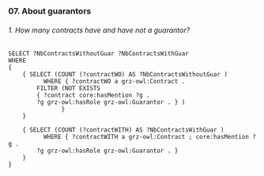 ### 07. About guarantors 

###### 1. How many contracts have and have not a guarantor?

```sparql
SELECT ?NbContractsWithoutGuar ?NbContractsWithGuar 
WHERE
{
	{ SELECT (COUNT (?contractWO) AS ?NbContractsWithoutGuar )
          WHERE { ?contractWO a grz-owl:Contract . 
		FILTER (NOT EXISTS 
		{ ?contract core:hasMention ?g .
	  	?g grz-owl:hasRole grz-owl:Guarantor . } ) 
               }
	}

	{ SELECT (COUNT (?contractWITH) AS ?NbContractsWithGuar )
          WHERE { ?contractWITH a grz-owl:Contract ; core:hasMention ?g .
	  	?g grz-owl:hasRole grz-owl:Guarantor . }
	}
}
```
